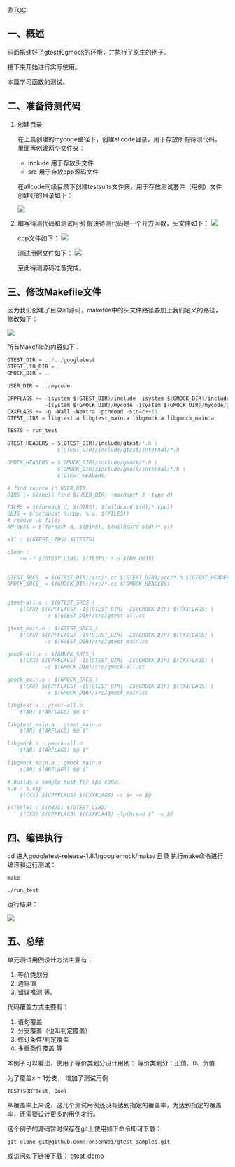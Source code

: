 @[TOC](目录)

## 一、概述

前面搭建好了gtest和gmock的环境，并执行了原生的例子。

接下来开始进行实际使用。

本篇学习函数的测试。


## 二、准备待测代码

1. 创建目录

    在上篇创建的mycode路径下，创建allcode目录，用于存放所有待测代码，
里面再创建两个文件夹：
    - include   用于存放头文件
    - src       用于存放cpp源码文件

    在allcode同级目录下创建testsuits文件夹，用于存放测试套件（用例）文件
创建好的目录如下：

   ![](./images/ch04/01_dirs_files.png)

2. 编写待测代码和测试用例
   假设待测代码是一个开方函数，头文件如下：
   ![](./images/ch04/02_sqrth.png)

   cpp文件如下：
   ![](./images/ch04/03_sqrtcpp.png)

   测试用例文件如下：
   ![](./images/ch04/04_sqrt_ut_cpp.png)


    至此待测源码准备完成。

## 三、修改Makefile文件

因为我们创建了目录和源码，makefile中的头文件路径要加上我们定义的路径，
修改如下：

![](./images/ch04/05_sqrt_mf.png)


所有Makefile的内容如下：
```c
GTEST_DIR = ../../googletest
GTEST_LIB_DIR = .
GMOCK_DIR = ..

USER_DIR = ../mycode

CPPFLAGS += -isystem $(GTEST_DIR)/include -isystem $(GMOCK_DIR)/include \
			-isystem $(GMOCK_DIR)/mycode -isystem $(GMOCK_DIR)/mycode/allcode/include
CXXFLAGS += -g -Wall -Wextra -pthread -std=c++11
GTEST_LIBS = libgtest.a libgtest_main.a libgmock.a libgmock_main.a

TESTS = run_test

GTEST_HEADERS = $(GTEST_DIR)/include/gtest/*.h \
                $(GTEST_DIR)/include/gtest/internal/*.h

GMOCK_HEADERS = $(GMOCK_DIR)/include/gmock/*.h \
                $(GMOCK_DIR)/include/gmock/internal/*.h \
                $(GTEST_HEADERS)

# find source in USER_DIR
DIRS := $(shell find $(USER_DIR) -maxdepth 3 -type d)

FILES = $(foreach d, $(DIRS), $(wildcard $(d)/*.cpp))
OBJS = $(patsubst %.cpp, %.o, $(FILES))
# remove .o files
RM_OBJS = $(foreach d, $(DIRS), $(wildcard $(d)/*.o))

all : $(GTEST_LIBS) $(TESTS)

clean :
	rm -f $(GTEST_LIBS) $(TESTS) *.o $(RM_OBJS)


GTEST_SRCS_ = $(GTEST_DIR)/src/*.cc $(GTEST_DIR)/src/*.h $(GTEST_HEADERS)
GMOCK_SRCS_ = $(GMOCK_DIR)/src/*.cc $(GMOCK_HEADERS)


gtest-all.o : $(GTEST_SRCS_)
	$(CXX) $(CPPFLAGS) -I$(GTEST_DIR) -I$(GMOCK_DIR) $(CXXFLAGS) \
            -c $(GTEST_DIR)/src/gtest-all.cc

gtest_main.o : $(GTEST_SRCS_)
	$(CXX) $(CPPFLAGS) -I$(GTEST_DIR) -I$(GMOCK_DIR) $(CXXFLAGS) \
            -c $(GTEST_DIR)/src/gtest_main.cc

gmock-all.o : $(GMOCK_SRCS_)
	$(CXX) $(CPPFLAGS) -I$(GTEST_DIR) -I$(GMOCK_DIR) $(CXXFLAGS) \
            -c $(GMOCK_DIR)/src/gmock-all.cc

gmock_main.o : $(GMOCK_SRCS_)
	$(CXX) $(CPPFLAGS) -I$(GTEST_DIR) -I$(GMOCK_DIR) $(CXXFLAGS) \
            -c $(GMOCK_DIR)/src/gmock_main.cc

libgtest.a : gtest-all.o
	$(AR) $(ARFLAGS) $@ $^

libgtest_main.a : gtest_main.o
	$(AR) $(ARFLAGS) $@ $^

libgmock.a : gmock-all.o
	$(AR) $(ARFLAGS) $@ $^

libgmock_main.a : gmock_main.o
	$(AR) $(ARFLAGS) $@ $^

# Builds a sample test for cpp code.
%.o : %.cpp
	$(CXX) $(CPPFLAGS) $(CXXFLAGS) -c $< -o $@

$(TESTS) : $(OBJS) $(GTEST_LIBS)
	$(CXX) $(CPPFLAGS) $(CXXFLAGS) -lpthread $^ -o $@

```


## 四、编译执行

cd 进入googletest-release-1.8.1/googlemock/make/ 目录
执行make命令进行编译和运行测试：

    make

    ./run_test

运行结果：

![](./images/ch04/06_make_run.png)


## 五、总结

单元测试用例设计方法主要有：
1. 等价类划分
2. 边界值
3. 错误推测 等。

代码覆盖方式主要有：
1. 语句覆盖
2. 分支覆盖（也叫判定覆盖）
3. 修订条件/判定覆盖
4. 多重条件覆盖 等


本例子可以看出，使用了等价类划分设计用例：
等价类划分：正值、0、负值

为了覆盖x = 1分支，
增加了测试用例

    TEST(SQRTTest, One)

从覆盖率上来说，这几个测试用例还没有达到指定的覆盖率，为达到指定的覆盖率，还需要设计更多的用例才行。



这个例子的源码暂时保存在git上使用如下命令即可下载：

    git clone git@github.com:TonsenWei/gtest_samples.git
    

或访问如下链接下载：
[gtest-demo](https://github.com/TonsenWei/gtest_samples/tree/V1.1.0)